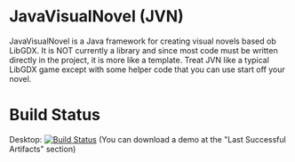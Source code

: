 # JavaVisualNovel (JVN)
JavaVisualNovel is a Java framework for creating visual novels based ob LibGDX. It is NOT currently a library and since most code must be written directly in the project, it is more like a template. Treat JVN like a typical LibGDX game except with some helper code that you can use start off your novel.

# Build Status
Desktop: [![Build Status](https://jenkins-nulldev.rhcloud.com:443/job/JavaVisualNovel/badge/icon)](https://jenkins-nulldev.rhcloud.com:443/job/JavaVisualNovel/) (You can download a demo at the "Last Successful Artifacts" section)
